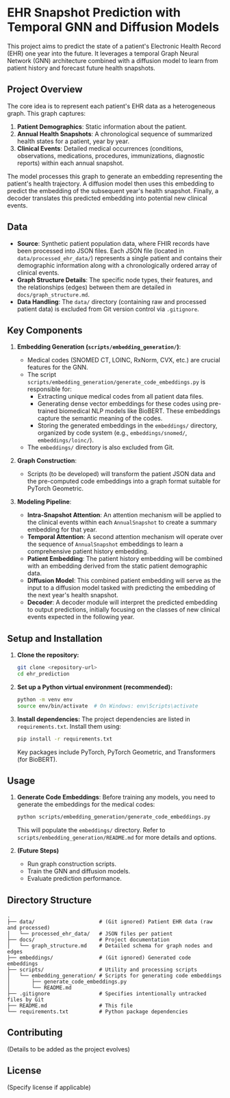 # EHR Snapshot Prediction with Temporal GNN and Diffusion Models

This project aims to predict the state of a patient's Electronic Health Record (EHR) one year into the future. It leverages a temporal Graph Neural Network (GNN) architecture combined with a diffusion model to learn from patient history and forecast future health snapshots.

## Project Overview

The core idea is to represent each patient's EHR data as a heterogeneous graph. This graph captures:
1.  **Patient Demographics**: Static information about the patient.
2.  **Annual Health Snapshots**: A chronological sequence of summarized health states for a patient, year by year.
3.  **Clinical Events**: Detailed medical occurrences (conditions, observations, medications, procedures, immunizations, diagnostic reports) within each annual snapshot.

The model processes this graph to generate an embedding representing the patient's health trajectory. A diffusion model then uses this embedding to predict the embedding of the subsequent year's health snapshot. Finally, a decoder translates this predicted embedding into potential new clinical events.

## Data

-   **Source**: Synthetic patient population data, where FHIR records have been processed into JSON files. Each JSON file (located in `data/processed_ehr_data/`) represents a single patient and contains their demographic information along with a chronologically ordered array of clinical events.
-   **Graph Structure Details**: The specific node types, their features, and the relationships (edges) between them are detailed in `docs/graph_structure.md`.
-   **Data Handling**: The `data/` directory (containing raw and processed patient data) is excluded from Git version control via `.gitignore`.

## Key Components

1.  **Embedding Generation (`scripts/embedding_generation/`)**:
    *   Medical codes (SNOMED CT, LOINC, RxNorm, CVX, etc.) are crucial features for the GNN.
    *   The script `scripts/embedding_generation/generate_code_embeddings.py` is responsible for:
        *   Extracting unique medical codes from all patient data files.
        *   Generating dense vector embeddings for these codes using pre-trained biomedical NLP models like BioBERT. These embeddings capture the semantic meaning of the codes.
        *   Storing the generated embeddings in the `embeddings/` directory, organized by code system (e.g., `embeddings/snomed/`, `embeddings/loinc/`).
    *   The `embeddings/` directory is also excluded from Git.

2.  **Graph Construction**:
    *   Scripts (to be developed) will transform the patient JSON data and the pre-computed code embeddings into a graph format suitable for PyTorch Geometric.

3.  **Modeling Pipeline**:
    *   **Intra-Snapshot Attention**: An attention mechanism will be applied to the clinical events within each `AnnualSnapshot` to create a summary embedding for that year.
    *   **Temporal Attention**: A second attention mechanism will operate over the sequence of `AnnualSnapshot` embeddings to learn a comprehensive patient history embedding.
    *   **Patient Embedding**: The patient history embedding will be combined with an embedding derived from the static patient demographic data.
    *   **Diffusion Model**: This combined patient embedding will serve as the input to a diffusion model tasked with predicting the embedding of the next year's health snapshot.
    *   **Decoder**: A decoder module will interpret the predicted embedding to output predictions, initially focusing on the classes of new clinical events expected in the following year.

## Setup and Installation

1.  **Clone the repository:**
    ```bash
    git clone <repository-url>
    cd ehr_prediction
    ```
2.  **Set up a Python virtual environment (recommended):**
    ```bash
    python -m venv env
    source env/bin/activate  # On Windows: env\Scripts\activate
    ```
3.  **Install dependencies:**
    The project dependencies are listed in `requirements.txt`. Install them using:
    ```bash
    pip install -r requirements.txt
    ```
    Key packages include PyTorch, PyTorch Geometric, and Transformers (for BioBERT).

## Usage

1.  **Generate Code Embeddings**:
    Before training any models, you need to generate the embeddings for the medical codes:
    ```bash
    python scripts/embedding_generation/generate_code_embeddings.py
    ```
    This will populate the `embeddings/` directory. Refer to `scripts/embedding_generation/README.md` for more details and options.

2.  **(Future Steps)**
    *   Run graph construction scripts.
    *   Train the GNN and diffusion models.
    *   Evaluate prediction performance.

## Directory Structure

```
.
├── data/                     # (Git ignored) Patient EHR data (raw and processed)
│   └── processed_ehr_data/   # JSON files per patient
├── docs/                     # Project documentation
│   └── graph_structure.md    # Detailed schema for graph nodes and edges
├── embeddings/               # (Git ignored) Generated code embeddings
├── scripts/                  # Utility and processing scripts
│   └── embedding_generation/ # Scripts for generating code embeddings
│       ├── generate_code_embeddings.py
│       └── README.md
├── .gitignore                # Specifies intentionally untracked files by Git
├── README.md                 # This file
└── requirements.txt          # Python package dependencies
```

## Contributing

(Details to be added as the project evolves)

## License

(Specify license if applicable) 